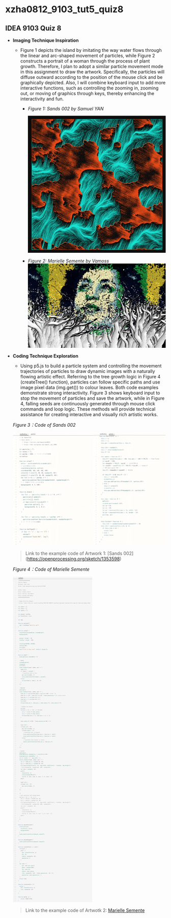 # xzha0812_9103_tut5_quiz8

## IDEA 9103 Quiz 8

- **Imaging Technique Inspiration**

  - Figure 1 depicts the island by imitating the way water flows through the linear and arc-shaped movement of particles, while Figure 2 constructs a portrait of a woman through the process of plant growth. Therefore, I plan to adopt a similar particle movement mode in this assignment to draw the artwork. Specifically, the particles will diffuse outward according to the position of the mouse click and be graphically depicted. Also, I will combine keyboard input to add more interactive functions, such as controlling the zooming in, zooming out, or moving of graphics through keys, thereby enhancing the interactivity and fun.

    - *Figure 1: Sands 002 by Samuel YAN*

       ![Figure 1: Artwork 1](assets/Figure1.png)

    - *Figure 2: Marielle Semente by Vamoss*
       ![Figure 2: Artwork 2](assets/Figure2.png)



- **Coding Technique Exploration**

  - Using p5.js to build a particle system and controlling the movement trajectories of particles to draw dynamic images with a naturally flowing artistic effect. Referring to the tree growth logic in Figure 4 (createTree() function), particles can follow specific paths and use image pixel data (img.get()) to colour leaves. Both code examples demonstrate strong interactivity. Figure 3 shows keyboard input to stop the movement of particles and save the artwork, while in Figure 4, falling seeds are continuously generated through mouse click commands and loop logic. These methods will provide technical assistance for creating interactive and visually rich artistic works.
 
  *Figure 3：Code of Sands 002*

    ![Figure 3：Code of Artwork 1](assets/Figure1_Code.png)

    > Link to the example code of Artwork 1: [Sands 002] (https://openprocessing.org/sketch/1353598)




  *Figure 4：Code of Marielle Semente*

    ![Figure 4：Code of Artwork 2](assets/Figure2_Code.png)

    > Link to the example code of Artwotk 2: [Marielle Semente](http://openprocessing.org/sketch/873380)
 


 
